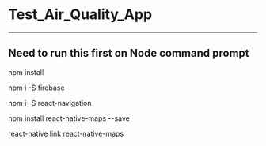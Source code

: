 # Test_Air_Quality_App
-----------------------------------------------
 Need to run this first on Node command prompt
-----------------------------------------------
npm install

npm i -S firebase

npm i -S react-navigation

npm install react-native-maps --save

react-native link react-native-maps

